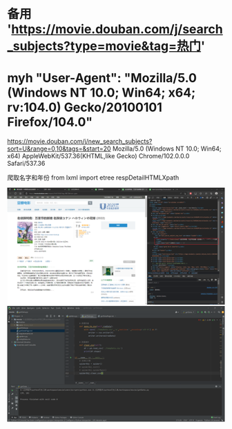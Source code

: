 # 备用 'https://movie.douban.com/j/search_subjects?type=movie&tag=热门'
#  myh "User-Agent": "Mozilla/5.0 (Windows NT 10.0; Win64; x64; rv:104.0) Gecko/20100101 Firefox/104.0"



https://movie.douban.com/j/new_search_subjects?sort=U&range=0,10&tags=&start=20
Mozilla/5.0 (Windows NT 10.0; Win64; x64) AppleWebKit/537.36(KHTML,like Gecko) Chrome/102.0.0.0 Safari/537.36


爬取名字和年份
from lxml import etree
respDetailHTMLXpath


![img.png](img.png)
![img_1.png](img_1.png)